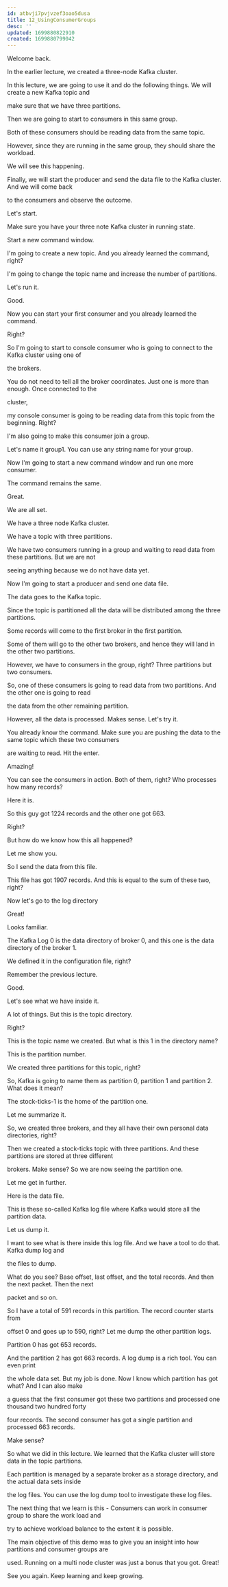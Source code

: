 ```yaml
---
id: atbvji7pvjvzef3oao5dusa
title: 12_UsingConsumerGroups
desc: ''
updated: 1699880822910
created: 1699880799042
---
```

Welcome back.

In the earlier lecture, we created a three-node Kafka cluster.

In this lecture, we are going to use it and do the following things. We will create a new Kafka topic and

make sure that we have three partitions.

Then we are going to start to consumers in this same group.

Both of these consumers should be reading data from the same topic.

However, since they are running in the same group, they should share the workload.

We will see this happening.

Finally, we will start the producer and send the data file to the Kafka cluster. And we will come back

to the consumers and observe the outcome.

Let's start.

Make sure you have your three note Kafka cluster in running state.

Start a new command window.

I'm going to create a new topic. And you already learned the command, right?

I'm going to change the topic name and increase the number of partitions.

Let's run it.

Good.

Now you can start your first consumer and you already learned the command.

Right?

So I'm going to start to console consumer who is going to connect to the Kafka cluster using one of

the brokers.

You do not need to tell all the broker coordinates. Just one is more than enough. Once connected to the

cluster,

my console consumer is going to be reading data from this topic from the beginning. Right?

I'm also going to make this consumer join a group.

Let's name it group1. You can use any string name for your group.

Now I'm going to start a new command window and run one more consumer.

The command remains the same.

Great.

We are all set.

We have a three node Kafka cluster.

We have a topic with three partitions.

We have two consumers running in a group and waiting to read data from these partitions. But we are not

seeing anything because we do not have data yet.

Now I'm going to start a producer and send one data file.

The data goes to the Kafka topic.

Since the topic is partitioned all the data will be distributed among the three partitions.

Some records will come to the first broker in the first partition.

Some of them will go to the other two brokers, and hence they will land in the other two partitions.

However, we have to consumers in the group, right? Three partitions but two consumers.

So, one of these consumers is going to read data from two partitions. And the other one is going to read

the data from the other remaining partition.

However, all the data is processed. Makes sense. Let's try it.

You already know the command. Make sure you are pushing the data to the same topic which these two consumers

are waiting to read. Hit the enter.

Amazing!

You can see the consumers in action. Both of them, right? Who processes how many records?

Here it is.

So this guy got 1224 records and the other one got 663.

Right?

But how do we know how this all happened?

Let me show you.

So I send the data from this file.

This file has got 1907 records. And this is equal to the sum of these two, right?

Now let's go to the log directory

Great!

Looks familiar.

The Kafka Log 0 is the data directory of broker 0, and this one is the data directory of the broker 1.

We defined it in the configuration file, right?

Remember the previous lecture.

Good.

Let's see what we have inside it.

A lot of things. But this is the topic directory.

Right?

This is the topic name we created. But what is this 1 in the directory name?

This is the partition number.

We created three partitions for this topic, right?

So, Kafka is going to name them as partition 0, partition 1 and partition 2. What does it mean?

The stock-ticks-1 is the home of the partition one.

Let me summarize it.

So, we created three brokers, and they all have their own personal data directories, right?

Then we created a stock-ticks topic with three partitions. And these partitions are stored at three different

brokers. Make sense? So we are now seeing the partition one.

Let me get in further.

Here is the data file.

This is these so-called Kafka log file where Kafka would store all the partition data.

Let us dump it.

I want to see what is there inside this log file. And we have a tool to do that. Kafka dump log and

the files to dump.

What do you see? Base offset, last offset, and the total records. And then the next packet. Then the next

packet and so on.

So I have a total of 591 records in this partition. The record counter starts from

offset 0 and goes up to 590, right? Let me dump the other partition logs.

Partition 0 has got 653 records.

And the partition 2 has got 663 records. A log dump is a rich tool. You can even print

the whole data set. But my job is done. Now I know which partition has got what? And I can also make

a guess that the first consumer got these two partitions and processed one thousand two hundred forty

four records. The second consumer has got a single partition and processed 663 records.

Make sense?

So what we did in this lecture. We learned that the Kafka cluster will store data in the topic partitions.

Each partition is managed by a separate broker as a storage directory, and the actual data sets inside

the log files. You can use the log dump tool to investigate these log files.

The next thing that we learn is this - Consumers can work in consumer group to share the work load and

try to achieve workload balance to the extent it is possible.

The main objective of this demo was to give you an insight into how partitions and consumer groups are

used. Running on a multi node cluster was just a bonus that you got. Great!

See you again. Keep learning and keep growing.